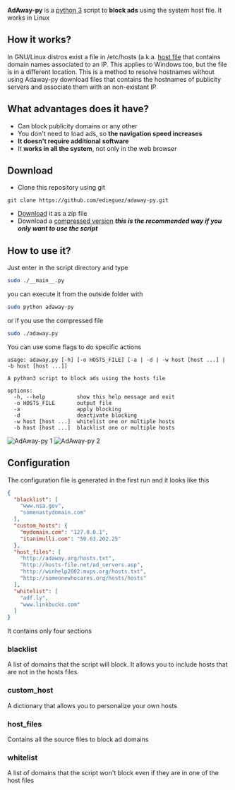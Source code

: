 
**AdAway-py** is a [python 3](https://www.python.org) script to **block ads** using the system host file. It works in Linux

## How it works?

In GNU/Linux distros exist a file in /etc/hosts (a.k.a. [host file](http://en.wikipedia.org/wiki/Hosts_(file)) that contains domain names associated to an IP. This applies to Windows too, but the file is in a different location. This is a method to resolve hostnames without using
Adaway-py download files that contains the hostnames of publicity servers and associate them with an non-existant IP

## What advantages does it have?

* Can block publicity domains or any other
* You don't need to load ads, so **the navigation speed increases**
* **It doesn't require additional software**
* It **works in all the system**, not only in the web browser

## Download

* Clone this repository using git

``` shell
git clone https://github.com/edieguez/adaway-py.git
```

* [Download](https://github.com/edieguez/adaway-py/archive/master.zip) it as a zip file
* Download a [compressed version](https://github.com/edieguez/adaway-py/blob/master/adaway.py?raw=true) ***this is the recommended way if you only want to use the script***

## How to use it?

Just enter in the script directory and type

```sh
sudo ./__main__.py
```

you can execute it from the outside folder with

```sh
sudo python adaway-py
```

or if you use the compressed file

```sh
sudo ./adaway.py
```

You can use some flags to do specific actions

``` shell
usage: adaway.py [-h] [-o HOSTS_FILE] [-a | -d | -w host [host ...] | -b host [host ...]]

A python3 script to block ads using the hosts file

options:
  -h, --help          show this help message and exit
  -o HOSTS_FILE       output file
  -a                  apply blocking
  -d                  deactivate blocking
  -w host [host ...]  whitelist one or multiple hosts
  -b host [host ...]  blacklist one or multiple hosts
```

![AdAway-py 1](https://cloud.githubusercontent.com/assets/8973425/5060497/06d66564-6d1f-11e4-9823-d06b036eb42f.png)
![AdAway-py 2](https://cloud.githubusercontent.com/assets/8973425/5060496/06d4f94a-6d1f-11e4-928f-38e2a870bfdd.png)

## Configuration

The configuration file is generated in the first run and it looks like this

```json
{
  "blacklist": [
    "www.nsa.gov",
    "somenastydomain.com"
  ],
  "custom_hosts": {
    "mydomain.com": "127.0.0.1",
    "itanimulli.com": "50.63.202.25"
  },
  "host_files": [
    "http://adaway.org/hosts.txt",
    "http://hosts-file.net/ad_servers.asp",
    "http://winhelp2002.mvps.org/hosts.txt",
    "http://someonewhocares.org/hosts/hosts"
  ],
  "whitelist": [
    "adf.ly",
    "www.linkbucks.com"
  ]
}
```

It contains only four sections

### blacklist

A list of domains that the script will block. It allows you to include hosts that are
not in the hosts files

### custom_host

A dictionary that allows you to personalize your own hosts

### host_files

Contains all the source files to block ad domains

### whitelist

A list of domains that the script won't block even if they are in one of the host files
